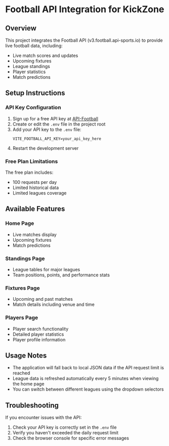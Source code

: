 # Football API Integration for KickZone

## Overview
This project integrates the Football API (v3.football.api-sports.io) to provide live football data, including:
- Live match scores and updates
- Upcoming fixtures
- League standings
- Player statistics
- Match predictions

## Setup Instructions

### API Key Configuration
1. Sign up for a free API key at [API-Football](https://www.api-football.com/)
2. Create or edit the `.env` file in the project root
3. Add your API key to the `.env` file:
   ```
   VITE_FOOTBALL_API_KEY=your_api_key_here
   ```
4. Restart the development server

### Free Plan Limitations
The free plan includes:
- 100 requests per day
- Limited historical data
- Limited leagues coverage

## Available Features

### Home Page
- Live matches display
- Upcoming fixtures
- Match predictions

### Standings Page
- League tables for major leagues
- Team positions, points, and performance stats

### Fixtures Page
- Upcoming and past matches
- Match details including venue and time

### Players Page
- Player search functionality
- Detailed player statistics
- Player profile information

## Usage Notes
- The application will fall back to local JSON data if the API request limit is reached
- League data is refreshed automatically every 5 minutes when viewing the home page
- You can switch between different leagues using the dropdown selectors

## Troubleshooting
If you encounter issues with the API:
1. Check your API key is correctly set in the `.env` file
2. Verify you haven't exceeded the daily request limit
3. Check the browser console for specific error messages
